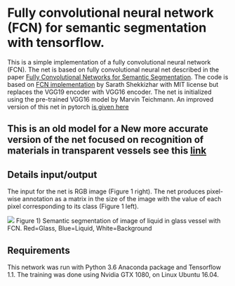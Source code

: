 # Fully convolutional neural network (FCN) for semantic segmentation with tensorflow.

This is a simple implementation of a fully convolutional neural network (FCN). The net is based on fully convolutional neural net described in the paper [Fully Convolutional Networks for Semantic Segmentation](https://arxiv.org/pdf/1605.06211.pdf).  The code is based on [FCN implementation](https://github.com/shekkizh/FCN.tensorflow)  by Sarath Shekkizhar with MIT license but replaces the VGG19 encoder with VGG16 encoder. The net is initialized using the pre-trained VGG16 model by Marvin Teichmann.
An improved version of this net in pytorch [is given here](https://github.com/sagieppel/Fully-convolutional-neural-network-FCN-for-semantic-segmentation-with-pytorch)
## This is an old model for a New more accurate version of the net focused on recognition of materials in transparent vessels see this [link](https://github.com/sagieppel/Detecting-and-segmenting-and-classifying-materials-inside-vessels-in-images-using-convolutional-net)

## Details input/output
The input for the net is RGB image (Figure 1 right).
The net produces pixel-wise annotation as a matrix in the size of the image with the value of each pixel corresponding to its class (Figure 1 left).

![](/Figure1.png)
Figure 1) Semantic segmentation of image of liquid in glass vessel with FCN. Red=Glass, Blue=Liquid, White=Background

## Requirements
This network was run with Python 3.6  Anaconda package and Tensorflow 1.1. The training was done using Nvidia GTX 1080, on Linux Ubuntu 16.04.

